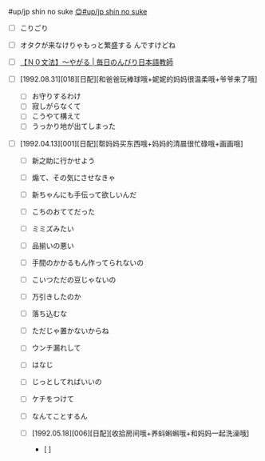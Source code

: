 #up/jp shin no suke
[😊#up/jp shin no suke](https://47.111.95.20:6001/user/1/md?prefill=%23up%2Fjp%20shin%20no%20suke)

- [ ] こりごり
- [ ] オタクが来なけりゃもっと繁盛する んですけどね
- [ ] [【Ｎ０文法】～やがる | 毎日のんびり日本語教師](https://nihongonosensei.net/?p=14905)

- [ ] [1992.08.31][018][日配][和爸爸玩棒球哦+妮妮的妈妈很温柔哦+爷爷来了哦]
	- [ ] お守りするわけ
	- [ ] 寂しがらなくて
	- [ ] こうやて構えて
	- [ ] うっかり地が出てしまった

- [ ] [1992.04.13][001][日配][帮妈妈买东西哦+妈妈的清晨很忙碌哦+画画哦]
	- [ ] 新之助に行かせよう
	- [ ] 煽て、その気にさせなきゃ
	- [ ] 新ちゃんにも手伝って欲しいんだ
	- [ ] こちのおててだった
	- [ ] ミミズみたい
	- [ ] 品揃いの悪い
	- [ ] 手間のかかるもん作ってられないの
	- [ ] こいつただの豆じゃないの
	- [ ] 万引きしたのか
	- [ ] 落ち込むな
	- [ ] ただじゃ置かないからね
	- [ ] ウンチ漏れして
	- [ ] はなじ
	- [ ] じっとしてればいいの
	- [ ] ケチをつけて
	- [ ] なんてことするん
	
	- [ ] [1992.05.18][006][日配][收拾房间哦+养蚪蝌蝌哦+和妈妈一起洗澡哦]
		- [ ] 
